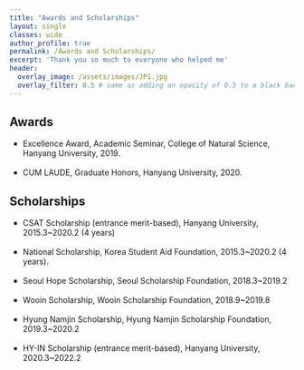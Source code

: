 ```yaml
---
title: "Awards and Scholarships"
layout: single
classes: wide
author_profile: true
permalink: /Awards and Scholarships/
excerpt: 'Thank you so much to everyone who helped me'
header:
  overlay_image: /assets/images/JP1.jpg
  overlay_filter: 0.5 # same as adding an opacity of 0.5 to a black background
---
```


## Awards

<ul type="square">
<li>Excellence Award, Academic Seminar, College of Natural Science, Hanyang University, 2019.</li>
<br>
<li>CUM LAUDE, Graduate Honors, Hanyang University, 2020.</li>
</ul>


## Scholarships

<ul type="square">
<li>CSAT Scholarship (entrance merit-based), Hanyang University, 2015.3~2020.2 (4 years)</li>
<br>
<li>National Scholarship, Korea Student Aid Foundation, 2015.3~2020.2 (4 years).</li>
<br>
<li>Seoul Hope Scholarship, Seoul Scholarship Foundation, 2018.3~2019.2</li>
<br>
<li>Wooin Scholarship, Wooin Scholarship Foundation, 2018.9~2019.8</li>
<br>
<li>Hyung Namjin Scholarship, Hyung Namjin Scholarship Foundation, 2019.3~2020.2</li>
<br>
<li>HY-IN Scholarship (entrance merit-based), Hanyang University, 2020.3~2022.2</li>
</ul>